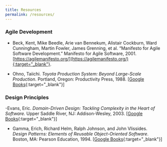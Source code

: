 ```yaml
---
title: Resources
permalink: /resources/
---
```


### Agile Development

- Beck, Kent, Mike Beedle, Arie van Bennekum, Alistair Cockburn, Ward Cunningham, Martin Fowler, James Grenning, et al. “Manifesto for Agile Software Development.” Manifesto for Agile Software, 2001. [https://agilemanifesto.org/](https://agilemanifesto.org/){:target="_blank"}.

- Ohno, Taiichi. *Toyota Production System: Beyond Large-Scale Production*. Portland, Oregon: Productivity Press, 1988. [[Google Books](https://books.google.com/books?id=7_-67SshOy8C){:target="_blank"}]

### Design Principles

-Evans, Eric. *Domain-Driven Design: Tackling Complexity in the Heart of Software.* Upper Saddle River, NJ: Addison-Wesley, 2003. [[Google Books](https://books.google.com/books?id=hHBf4YxMnWMC){:target="_blank"}]

- Gamma, Erich, Richard Helm, Ralph Johnson, and John Vlissides. *Design Patterns: Elements of Reusable Object-Oriented Software*. Boston, MA: Pearson Education, 1994. [[Google Books](https://books.google.com/books/about/Design_Patterns.html?id=6oHuKQe3TjQC){:target="_blank"}]

